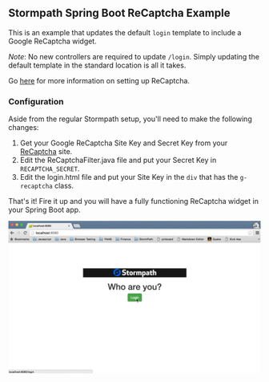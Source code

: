 ## Stormpath Spring Boot ReCaptcha Example

This is an example that updates the default `login` template to include a Google ReCaptcha widget.

*Note*: No new controllers are required to update `/login`. Simply updating the default template in the standard
location is all it takes.

Go [here](https://www.google.com/recaptcha) for more information on setting up ReCaptcha.

### Configuration

Aside from the regular Stormpath setup, you'll need to make the following changes:

1. Get your Google ReCaptcha Site Key and Secret Key from your [ReCaptcha](https://www.google.com/recaptcha) site.
2. Edit the ReCaptchaFilter.java file and put your Secret Key in `RECAPTCHA_SECRET`.
3. Edit the login.html file and put your Site Key in the `div` that has the `g-recaptcha` class.

That's it! Fire it up and you will have a fully functioning ReCaptcha widget in your Spring Boot app.

![recaptcha in action](recaptcha.gif)